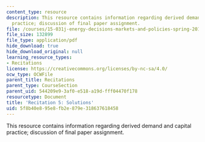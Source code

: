 ```yaml
---
content_type: resource
description: This resource contains information regarding derived demand and capital
  practice; discussion of final paper assignment.
file: /courses/15-031j-energy-decisions-markets-and-policies-spring-2012/5f8b40e895e8fb2e879e318637618458_MIT15_031JS12_DDC_Sltn.pdf
file_size: 132899
file_type: application/pdf
hide_download: true
hide_download_original: null
learning_resource_types:
- Recitations
license: https://creativecommons.org/licenses/by-nc-sa/4.0/
ocw_type: OCWFile
parent_title: Recitations
parent_type: CourseSection
parent_uid: 544209e9-3af0-e518-a19d-fff04470f178
resourcetype: Document
title: 'Recitation 5: Solutions'
uid: 5f8b40e8-95e8-fb2e-879e-318637618458
---
```

This resource contains information regarding derived demand and capital practice; discussion of final paper assignment.